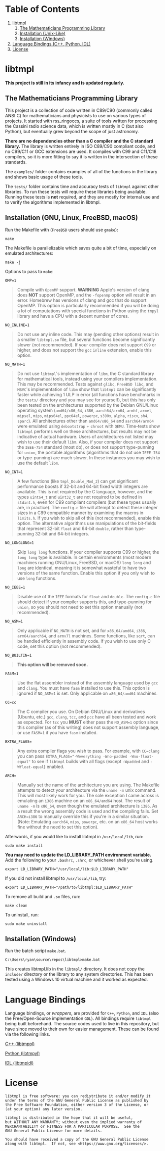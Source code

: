 <!---
    LICENSE

    This file is part of libtmpl.

    libtmpl is free software: you can redistribute it and/or modify it
    under the terms of the GNU General Public License as published by
    the Free Software Foundation, either version 3 of the License, or
    (at your option) any later version.

    libtmpl is distributed in the hope that it will be useful,
    but WITHOUT ANY WARRANTY; without even the implied warranty of
    MERCHANTABILITY or FITNESS FOR A PARTICULAR PURPOSE.  See the
    GNU General Public License for more details.

    You should have received a copy of the GNU General Public License
    along with libtmpl.  If not, see <https://www.gnu.org/licenses/>.

    AUTHOR
        Ryan Maguire
--->

# Table of Contents
1. [libtmpl](#libtmpl)
    1. [The Mathematicians Programming Library](#TheMathProgLib)
    2. [Installation (Unix-Like)](#InstallUnix)
    3. [Installation (Windows)](#InstallWindows)
2. [Language Bindings (C++, Python, IDL)](#bindings)
4. [License](#license)

# libtmpl

**This project is still in its infancy and is updated regularly.**

## The Mathematicians Programming Library <a name="TheMathProgLib"></a>
This project is a collection of code written in C89/C90 (commonly called ANSI C)
for mathematicians and physicists to use on various types of projects. It
started with rss_ringoccs, a suite of tools written for processing the Cassini
radio science data, which is written mostly in C (but also Python), but
eventually grew beyond the scope of just astronomy.

**There are no dependencies other than a C compiler and the C standard**
**library.** The library is written entirely in ISO C89/C90 compliant code,
and no C99/C11 or GCC extensions are used. It compiles with C99 and C11/C18
compilers, so it is more fitting to say it is written in the intersection of
these standards.

The ``examples/`` folder contains examples of all of the functions in the
library and shows basic usage of these tools.

The ``tests/`` folder contains time and accuracy tests of ``libtmpl`` against
other libraries. To run these tests will require these libraries being
available. Running these tests is **not** required, and they are mostly for
internal use and to verify the algorithms implemented in libtmpl.

## Installation (GNU, Linux, FreeBSD, macOS) <a name="InstallUnix"></a>
Run the Makefile with (`FreeBSD` users should use `gmake`):
```
make
```
The Makefile is parallelizable which saves quite a bit of time, especially on
emulated architectures:
```
make -j
```
Options to pass to `make`:

`OMP=1`
> Compile with `OpenMP` support. **WARNING** Apple's version of clang does
> **NOT** support OpenMP, and the `-fopenmp` option will result in an error.
> Homebrew has versions of clang and gcc that do support OpenMP. This option is
> particularly recommended if you will be doing a lot of computations with
> special functions in Python using the `tmpyl` library and have a CPU with a
> decent number of cores.

`NO_INLINE=1`
> Do not use any inline code. This may (pending other options) result in a
> smaller `libtmpl.so` file, but several functions become significantly
> slower (not recommended). If your compiler does not support `C99` or higher,
> and does not support the `gcc` `inline` extension, enable this option.

`NO_MATH=1`
> Do not use `libtmpl`'s implementation of `libm`, the C
> standard library for mathematical tools, instead using your compilers
> implementation. This may be recommended. Tests against `glibc`,
> `FreeBSD libc`, and `MSVC`'s implementation of `libm` show that
> `libtmpl` can be significantly faster while achieving 1 ULP in error
> (all functions have benchmarks in the `tests/` directory and you may
> see for yourself), but this has only been
> tested on the architectures supported by the Debian GNU/Linux operating
> system (`amd64/x86_64`, `i386`, `aarch64/arm64`, `armhf`, `armel`, `mipsel`,
>`mips`, `mips64el`, `ppc64el`, `powerpc`, `s390x`, `alpha`,
> `riscv`, `sh4`, `sparc`). All architectures other than `amd64/x86_64` and
> `aarch64/arm64` were emulated using `debootstrap` + `chroot` with `QEMU`.
> Time-tests show `libtmpl` performs well on these architectures, but results
> may not be indicative of actual hardware. Users of architectures not listed
> may wish to use their default `libm`.
> Also, if your compiler does not support the `IEEE-754` standard (most do),
> or does not support type-punning for `union`, the portable algorithms
> (algorithms that do not use `IEEE-754` or type-punning) are much slower. In
> these instances you may wish to use the default `libm`.

`NO_INT=1`
> A few functions (like `tmpl_Double_Mod_2`) can get significant performance
> boosts if 32-bit and 64-bit fixed width integers are available. This is
> not required by the C language, however, and the types
> `uint64_t` and `uint32_t` are not required to be defined in `stdint.h`, even
> for C99 compliant compilers (but these types usually are, in practice). The
> `config.c` file will attempt to detect these integer sizes in a C89
> compatible manner by examining the macros in `limits.h`. If you wish to
> skip all of this (not recommended), enable this option. The alternative
> algorithms use manipulations of the bit-fields that represent 32-bit
> `float` and 64-bit `double`, rather than type-punning 32-bit and 64-bit
> integers.

`NO_LONGLONG=1`
> Skip `long long` functions. If your compiler supports C99 or higher, the
> `long long` type is available. In certain environments (most modern machines
> running GNU/Linux, FreeBSD, or macOS) `long long` and `long` are identical,
> meaning it is somewhat wasteful to have two versions of the same function.
> Enable this option if you only wish to use `long` functions.

`NO_IEEE=1`
> Disable use of the `IEEE` formats for `float` and `double`. The `config.c`
> file should detect if your compiler supports this, and type-punning for
> `union`, so you should not need to set this option manually
> (not recommended).

`NO_ASM=1`
> Only applicable if `NO_MATH` is not set, and for `x86_64/amd64`, `i386`,
> `arm64/aarch64`, and `armv7l` machines. Some functions, like `sqrt`, can be
> handled efficiently in assembly code. If you wish to use only C code,
> set this option (not recommended).

`NO_BUILTIN=1`
> **This option will be removed soon.**

`FASM=1`
> Use the flat assembler instead of the assembly language used by `gcc` and
> `clang`. You must have `fasm` installed to use this. This option is ignored
> if `NO_ASM=1` is set. Only applicable on `x86_64/amd64` machines.

`CC=cc`
> The C compiler you use. On Debian GNU/Linux and derivatives (Ubuntu, etc.)
> `gcc`, `clang`, `tcc`, and `pcc` have all been tested and work as expected.
> For `tcc` you **MUST** either pass the `NO_ASM=1` option since this compiler
> (as of this writing) does not support assembly language, or use
> `FASM=1` if you have `fasm` installed.

`EXTRA_FLAGS=`
> Any extra compiler flags you wish to pass. For example, with `CC=clang` you
> can pass `EXTRA_FLAGS="-Weverything -Wno-padded -Wno-float-equal"` to see if
> `libtmpl` builds with all flags (except `-Wpadded` and `-Wfloat-equal`)
> enabled.

`ARCH=`
> Manually set the name of the architecture you are using. The Makefile
> attempts to detect your architecture via the `uname -m` unix command. This
> will most likely work for you. The sole exception I came across is
> emulating an `i386` machine on an `x86_64/amd64` host. The result of
> `uname -m` is `x86_64`, even though the emulated architecture is `i386`. As
> a result the wrong assembly code is used and the compiling fails. Set
> `ARCH=i386` to manually override this if you're in a similar situation.
> (Note: Emulating `aarch64`, `mips`, `powerpc`, etc. on an `x86_64` host
> works fine without the need to set this option).

Afterwords, if you would like to install libtmpl in `/usr/local/lib`, run:
```
sudo make install
```
**You may need to update the LD_LIBRARY_PATH environment variable.**
Add the following to your `.bashrc`, `.shrc`, or whichever shell you're using.
```
export LD_LIBRARY_PATH="/usr/local/lib:$LD_LIBRARY_PATH"
```
If you did not install libtmpl to `/usr/local/lib`, try:
```
export LD_LIBRARY_PATH="/path/to/libtmpl:$LD_LIBRARY_PATH"
```
To remove all build and `.so` files, run:
```
make clean
```
To uninstall, run:
```
sudo make uninstall
```

## Installation (Windows) <a name="InstallWindows"></a>
Run the batch script `make.bat`.
```
C:\Users\ryan\source\repos\libtmpl>make.bat
```
This creates libtmpl.lib in the `libtmpl/` directory.
It does not copy the `include/` directory or the library to any system
directories. This has been tested using a Windows 10 virtual machine and it
worked as expected.

# Language Bindings <a name="bindings"></a>
Language bindings, or *wrappers*, are provided for `C++`, `Python`,
and `IDL` (also the Free/Open-Source implementation `GDL`). All bindings require
`libtmpl` being built beforehand. The source codes used to live in this
repository, but have since moved to their own for easier management. These
can be found via the following links.

[C++ (libtmppl)](https://github.com/ryanmaguire/libtmppl)

[Python (libtmpyl)](https://github.com/ryanmaguire/libtmpyl)

[IDL (libtmpidl)](https://github.com/ryanmaguire/libtmpidl)

# License
    libtmpl is free software: you can redistribute it and/or modify it
    under the terms of the GNU General Public License as published by
    the Free Software Foundation, either version 3 of the License, or
    (at your option) any later version.

    libtmpl is distributed in the hope that it will be useful,
    but WITHOUT ANY WARRANTY; without even the implied warranty of
    MERCHANTABILITY or FITNESS FOR A PARTICULAR PURPOSE.  See the
    GNU General Public License for more details.

    You should have received a copy of the GNU General Public License
    along with libtmpl.  If not, see <https://www.gnu.org/licenses/>.
